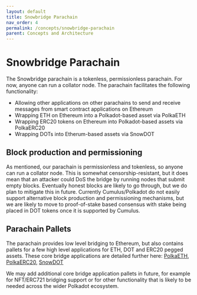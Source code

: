 ```yaml
---
layout: default
title: Snowbridge Parachain
nav_order: 4
permalink: /concepts/snowbridge-parachain
parent: Concepts and Architecture
---
```


# Snowbridge Parachain

The Snowbridge parachain is a tokenless, permissionless parachain. For now, anyone can run a collator node. The parachain facilitates the following functionality:

- Allowing other applications on other parachains to send and receive messages from smart contract applications on Ethereum
- Wrapping ETH on Ethereum into a Polkadot-based asset via PolkaETH
- Wrapping ERC20 tokens on Ethereum into Polkadot-based assets via PolkaERC20
- Wrapping DOTs into Etherum-based assets via SnowDOT

## Block production and permissioning

As mentioned, our parachain is permissionless and tokenless, so anyone can run a collator node. This is somewhat censorship-resistant, but it does mean that an attacker could DoS the bridge by running nodes that submit empty blocks. Eventually honest blocks are likely to go through, but we do plan to mitigate this in future. Currently Cumulus/Polkadot do not easily support alternative block production and permissioning mechanisms, but we are likely to move to proof-of-stake based consensus with stake being placed in DOT tokens once it is supported by Cumulus.

## Parachain Pallets

The parachain provides low level bridging to Ethereum, but also contains pallets for a few high level applications for ETH, DOT and ERC20 pegged assets. These core bridge applications are detailed further here: [PolkaETH](../core-applications/polkaeth), [PolkaERC20](../core-applications/polkaerc20), [SnowDOT](../core-applications/snowdot)

We may add additional core bridge application pallets in future, for example for NFT/ERC721 bridging support or for other functionality that is likely to be needed across the wider Polkadot ecosystem.
